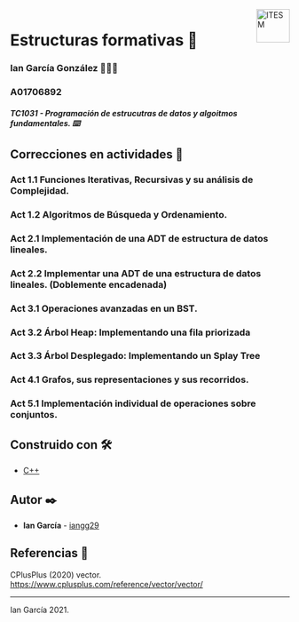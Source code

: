 <a href="#">
    <img src="https://javier.rodriguez.org.mx/itesm/2014/tecnologico-de-monterrey-black.png" alt="ITESM" title="ITESM" align="right" height="60" />
</a>

# Estructuras formativas 🧱

### Ian García González 👨🏻‍💻

### A01706892

##### TC1031 - Programación de estrucutras de datos y algoitmos fundamentales. ⌨️

## Correcciones en actividades 📝

### Act 1.1 Funciones Iterativas, Recursivas y su análisis de Complejidad.

### Act 1.2 Algoritmos de Búsqueda y Ordenamiento.

### Act 2.1 Implementación de una ADT de estructura de datos lineales.

### Act 2.2 Implementar una ADT de una estructura de datos lineales. (Doblemente encadenada)

### Act 3.1 Operaciones avanzadas en un BST.

### Act 3.2 Árbol Heap: Implementando una fila priorizada

### Act 3.3 Árbol Desplegado: Implementando un Splay Tree

### Act 4.1 Grafos, sus representaciones y sus recorridos.

### Act 5.1 Implementación individual de operaciones sobre conjuntos.

## Construido con 🛠️

- [C++](https://en.wikipedia.org/wiki/C%2B%2B)

## Autor ✒️

- **Ian García** - [iangg29](https://github.com/iangg29)

## Referencias 📃

CPlusPlus (2020) vector. https://www.cplusplus.com/reference/vector/vector/

---
Ian García 2021.
